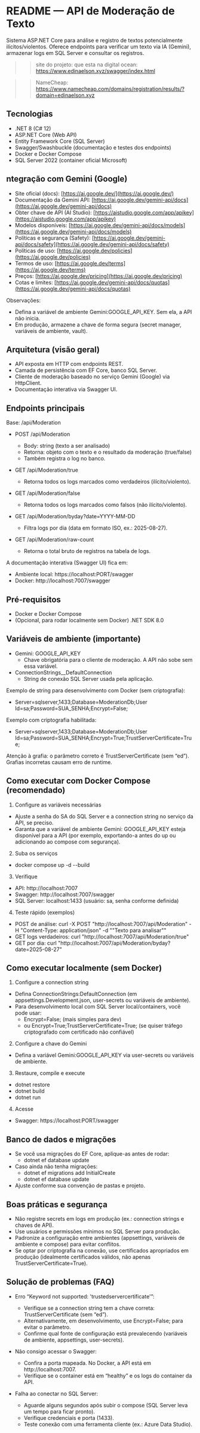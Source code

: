 # README — API de Moderação de Texto

Sistema ASP.NET Core para análise e registro de textos potencialmente ilícitos/violentos. Oferece endpoints para verificar um texto via IA (Gemini), armazenar logs em SQL Server e consultar os registros.

>> site do projeto: que esta na digital ocean: https://www.edinaelson.xyz/swagger/index.html

>> NameCheap: https://www.namecheap.com/domains/registration/results/?domain=edinaelson.xyz

## Tecnologias

- .NET 8 (C# 12)
- ASP.NET Core (Web API)
- Entity Framework Core (SQL Server)
- Swagger/Swashbuckle (documentação e testes dos endpoints)
- Docker e Docker Compose
- SQL Server 2022 (container oficial Microsoft)

## ntegração com Gemini (Google)
- Site oficial (docs): [https://ai.google.dev/](https://ai.google.dev/)
- Documentação da Gemini API: [https://ai.google.dev/gemini-api/docs](https://ai.google.dev/gemini-api/docs)
- Obter chave de API (AI Studio): [https://aistudio.google.com/app/apikey](https://aistudio.google.com/app/apikey)
- Modelos disponíveis: [https://ai.google.dev/gemini-api/docs/models](https://ai.google.dev/gemini-api/docs/models)
- Políticas e segurança (Safety): [https://ai.google.dev/gemini-api/docs/safety](https://ai.google.dev/gemini-api/docs/safety)
- Políticas de uso: [https://ai.google.dev/policies](https://ai.google.dev/policies)
- Termos de uso: [https://ai.google.dev/terms](https://ai.google.dev/terms)
- Preços: [https://ai.google.dev/pricing](https://ai.google.dev/pricing)
- Cotas e limites: [https://ai.google.dev/gemini-api/docs/quotas](https://ai.google.dev/gemini-api/docs/quotas)

Observações:
- Defina a variável de ambiente Gemini:GOOGLE_API_KEY. Sem ela, a API não inicia.
- Em produção, armazene a chave de forma segura (secret manager, variáveis de ambiente, vault).

## Arquitetura (visão geral)

- API exposta em HTTP com endpoints REST.
- Camada de persistência com EF Core, banco SQL Server.
- Cliente de moderação baseado no serviço Gemini (Google) via HttpClient.
- Documentação interativa via Swagger UI.

## Endpoints principais

Base: /api/Moderation

- POST /api/Moderation
    - Body: string (texto a ser analisado)
    - Retorna: objeto com o texto e o resultado da moderação (true/false)
    - Também registra o log no banco.

- GET /api/Moderation/true
    - Retorna todos os logs marcados como verdadeiros (ilícito/violento).

- GET /api/Moderation/false
    - Retorna todos os logs marcados como falsos (não ilícito/violento).

- GET /api/Moderation/byday?date=YYYY-MM-DD
    - Filtra logs por dia (data em formato ISO, ex.: 2025-08-27).

- GET /api/Moderation/raw-count
    - Retorna o total bruto de registros na tabela de logs.

A documentação interativa (Swagger UI) fica em:
- Ambiente local: https://localhost:PORT/swagger
- Docker: http://localhost:7007/swagger

## Pré-requisitos

- Docker e Docker Compose
- (Opcional, para rodar localmente sem Docker) .NET SDK 8.0

## Variáveis de ambiente (importante)

- Gemini: GOOGLE_API_KEY
    - Chave obrigatória para o cliente de moderação. A API não sobe sem essa variável.
- ConnectionStrings__DefaultConnection
    - String de conexão SQL Server usada pela aplicação.

Exemplo de string para desenvolvimento com Docker (sem criptografia):
- Server=sqlserver,1433;Database=ModerationDb;User Id=sa;Password=SUA_SENHA;Encrypt=False;

Exemplo com criptografia habilitada:
- Server=sqlserver,1433;Database=ModerationDb;User Id=sa;Password=SUA_SENHA;Encrypt=True;TrustServerCertificate=True;

Atenção à grafia: o parâmetro correto é TrustServerCertificate (sem “ed”). Grafias incorretas causam erro de runtime.

## Como executar com Docker Compose (recomendado)

1) Configure as variáveis necessárias
- Ajuste a senha do SA do SQL Server e a connection string no serviço da API, se preciso.
- Garanta que a variável de ambiente Gemini: GOOGLE_API_KEY esteja disponível para a API (por exemplo, exportando-a antes do up ou adicionando ao compose com segurança).

2) Suba os serviços
- docker compose up -d --build

3) Verifique
- API: http://localhost:7007
- Swagger: http://localhost:7007/swagger
- SQL Server: localhost:1433 (usuário: sa, senha conforme definida)

4) Teste rápido (exemplos)
- POST de análise:
  curl -X POST "http://localhost:7007/api/Moderation" -H "Content-Type: application/json" -d "\"Texto para analisar\""
- GET logs verdadeiros:
  curl "http://localhost:7007/api/Moderation/true"
- GET por dia:
  curl "http://localhost:7007/api/Moderation/byday?date=2025-08-27"

## Como executar localmente (sem Docker)

1) Configure a connection string
- Defina ConnectionStrings:DefaultConnection (em appsettings.Development.json, user-secrets ou variáveis de ambiente).
- Para desenvolvimento local com SQL Server local/containers, você pode usar:
    - Encrypt=False; (mais simples para dev)
    - ou Encrypt=True;TrustServerCertificate=True; (se quiser tráfego criptografado com certificado não confiável)

2) Configure a chave do Gemini
- Defina a variável Gemini:GOOGLE_API_KEY via user-secrets ou variáveis de ambiente.

3) Restaure, compile e execute
- dotnet restore
- dotnet build
- dotnet run

4) Acesse
- Swagger: https://localhost:PORT/swagger

## Banco de dados e migrações

- Se você usa migrações do EF Core, aplique-as antes de rodar:
    - dotnet ef database update
- Caso ainda não tenha migrações:
    - dotnet ef migrations add InitialCreate
    - dotnet ef database update
- Ajuste conforme sua convenção de pastas e projeto.

## Boas práticas e segurança

- Não registre secrets em logs em produção (ex.: connection strings e chaves de API).
- Use usuários e permissões mínimos no SQL Server para produção.
- Padronize a configuração entre ambientes (appsettings, variáveis de ambiente e compose) para evitar conflitos.
- Se optar por criptografia na conexão, use certificados apropriados em produção (idealmente certificados válidos, não apenas TrustServerCertificate=True).

## Solução de problemas (FAQ)

- Erro “Keyword not supported: 'trustedservercertificate'”:
    - Verifique se a connection string tem a chave correta: TrustServerCertificate (sem “ed”).
    - Alternativamente, em desenvolvimento, use Encrypt=False; para evitar o parâmetro.
    - Confirme qual fonte de configuração está prevalecendo (variáveis de ambiente, appsettings, user-secrets).

- Não consigo acessar o Swagger:
    - Confira a porta mapeada. No Docker, a API está em http://localhost:7007.
    - Verifique se o container está em “healthy” e os logs do container da API.

- Falha ao conectar no SQL Server:
    - Aguarde alguns segundos após subir o compose (SQL Server leva um tempo para ficar pronto).
    - Verifique credenciais e porta (1433).
    - Teste conexão com uma ferramenta cliente (ex.: Azure Data Studio).

